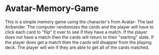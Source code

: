 # Avatar-Memory-Game
This is a simple memory game using the character's from Avatar- The last Airbender.
The computer randomizes the cards and the player will have to click each card to "flip" it over to see if they have a match. If the player does not have a match then the cards will return to their "starting" state. If the player does get a match then the cards will disapper from the playing deck. The player will win if they are able to get all of the cards matched.
